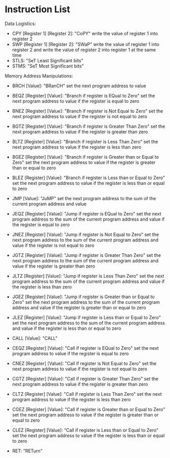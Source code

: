 # Instruction List

Data Logistics:
- CPY [Register 1] [Register 2]: "CoPY" write the value of register 1 into register 2
- SWP [Register 1] [Register 2]: "SWaP" write the value of register 1 into register 2 and write the value of register 2 into register 1 at the same time
- STLS: "SeT Least Significant bits"
- STMS: "SeT Most Significant bits"

Memory Address Manipulations:
- BRCH [Value]: "BRanCH" set the next program address to value
- BEQZ [Register] [Value]: "Branch if register is EQual to Zero" set the next program address to value if the register is equal to zero
- BNEZ [Register] [Value]: "Branch if register is Not Equal to Zero" set the next program address to value if the register is not equal to zero
- BGTZ [Register] [Value]: "Branch if register is Greater Than Zero" set the next program address to value if the register is greater than zero
- BLTZ [Register] [Value]: "Branch if register is Less Than Zero" set the next program address to value if the register is less than zero
- BGEZ [Register] [Value]: "Branch if register is Greater than or Equal to Zero" set the next program address to value if the register is greater than or equal to zero
- BLEZ [Register] [Value]: "Branch if register is Less than or Equal to Zero" set the next program address to value if the register is less than or equal to zero

- JMP [Value]: "JuMP" set the next program address to the sum of the current program address and value
- JEQZ [Register] [Value]: "Jump if register is EQual to Zero" set the next program address to the sum of the current program address and value if the register is equal to zero
- JNEZ [Register] [Value]: "Jump if register is Not Equal to Zero" set the next program address to the sum of the current program address and value if the register is not equal to zero
- JGTZ [Register] [Value]: "Jump if register is Greater Than Zero" set the next program address to the sum of the current program address and value if the register is greater than zero
- JLTZ [Register] [Value]: "Jump if register is Less Than Zero" set the next program address to the sum of the current program address and value if the register is less than zero
- JGEZ [Register] [Value]: "Jump if register is Greater than or Equal to Zero" set the next program address to the sum of the current program address and value if the register is greater than or equal to zero
- JLEZ [Register] [Value]: "Jump if register is Less than or Equal to Zero" set the next program address to the sum of the current program address and value if the register is less than or equal to zero

- CALL [Value]: "CALL"
- CEQZ [Register] [Value]: "Call if register is EQual to Zero" set the next program address to value if the register is equal to zero
- CNEZ [Register] [Value]: "Call if register is Not Equal to Zero" set the next program address to value if the register is not equal to zero
- CGTZ [Register] [Value]: "Call if register is Greater Than Zero" set the next program address to value if the register is greater than zero
- CLTZ [Register] [Value]: "Call if register is Less Than Zero" set the next program address to value if the register is less than zero
- CGEZ [Register] [Value]: "Call if register is Greater than or Equal to Zero" set the next program address to value if the register is greater than or equal to zero
- CLEZ [Register] [Value]: "Call if register is Less than or Equal to Zero" set the next program address to value if the register is less than or equal to zero
- RET: "RETurn"

